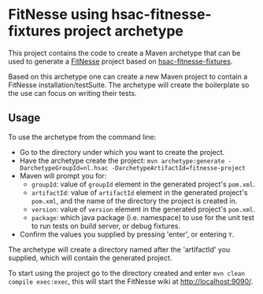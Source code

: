 # FitNesse using hsac-fitnesse-fixtures project archetype

This project contains the code to create a Maven archetype that can be used to generate a [FitNesse](http://fitnesse.org) 
project based on [hsac-fitnesse-fixtures](https://github.com/fhoeben/hsac-fitnesse-fixtures).

Based on this archetype one can create a new Maven project to contain a FitNesse installation/testSuite.
The archetype will create the boilerplate so the use can focus on writing their tests.

## Usage

To use the archetype from the command line:

 * Go to the directory under which you want to create the project.
 * Have the archetype create the project: `mvn archetype:generate -DarchetypeGroupId=nl.hsac -DarchetypeArtifactId=fitnesse-project`
 * Maven will prompt you for:
   * `groupId`: value of `groupId` element in the generated project's `pom.xml`.
   * `artifactId`: value of `artifactId` element in the generated project's `pom.xml`, and the name of the directory the project is created in.
   * `version`: value of `version` element in the generated project's `pom.xml`.
   * `package`: which java package (i.e. namespace) to use for the unit test to run tests on build server, or debug fixtures.
* Confirm the values you supplied by pressing 'enter', or entering `Y`.

The archetype will create a directory named after the 'artifactId' you supplied, which will contain the generated project.

To start using the project go to the directory created and enter `mvn clean compile exec:exec`, this will start the FitNesse
wiki at [http://localhost:9090/](http://localhost:9090/).
